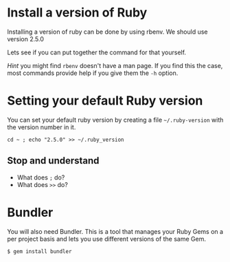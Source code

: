 # Install a version of Ruby

Installing a version of ruby can be done by using rbenv. We should use version 2.5.0

Lets see if you can put together the command for that yourself. 

_Hint_ you might find `rbenv` doesn't have a man page. If you find this the case, most commands provide help if you give them the `-h` option.

# Setting your default Ruby version

You can set your default ruby version by creating a file `~/.ruby-version` with the version number in it.

`cd ~ ; echo "2.5.0" >> ~/.ruby_version`

## Stop and understand

* What does `;` do?
* What does `>>` do?

# Bundler

You will also need Bundler. This is a tool that manages your Ruby Gems on a per project basis and lets you use different versions of the same Gem.

`$ gem install bundler`


